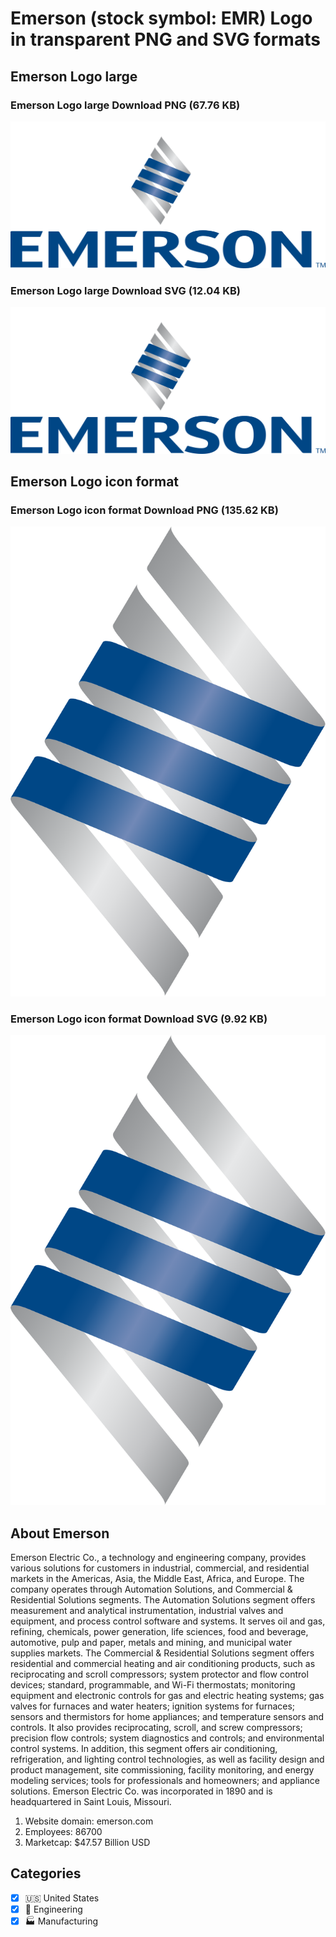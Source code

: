 # Emerson (stock symbol: EMR) Logo in transparent PNG and SVG formats

## Emerson Logo large

### Emerson Logo large Download PNG (67.76 KB)

![Emerson Logo large Download PNG (67.76 KB)](/img/orig/EMR_BIG-c5ac91f1.png)

### Emerson Logo large Download SVG (12.04 KB)

![Emerson Logo large Download SVG (12.04 KB)](/img/orig/EMR_BIG-63889e0f.svg)

## Emerson Logo icon format

### Emerson Logo icon format Download PNG (135.62 KB)

![Emerson Logo icon format Download PNG (135.62 KB)](/img/orig/EMR-d0841a47.png)

### Emerson Logo icon format Download SVG (9.92 KB)

![Emerson Logo icon format Download SVG (9.92 KB)](/img/orig/EMR-82d34124.svg)

## About Emerson

Emerson Electric Co., a technology and engineering company, provides various solutions for customers in industrial, commercial, and residential markets in the Americas, Asia, the Middle East, Africa, and Europe. The company operates through Automation Solutions, and Commercial & Residential Solutions segments. The Automation Solutions segment offers measurement and analytical instrumentation, industrial valves and equipment, and process control software and systems. It serves oil and gas, refining, chemicals, power generation, life sciences, food and beverage, automotive, pulp and paper, metals and mining, and municipal water supplies markets. The Commercial & Residential Solutions segment offers residential and commercial heating and air conditioning products, such as reciprocating and scroll compressors; system protector and flow control devices; standard, programmable, and Wi-Fi thermostats; monitoring equipment and electronic controls for gas and electric heating systems; gas valves for furnaces and water heaters; ignition systems for furnaces; sensors and thermistors for home appliances; and temperature sensors and controls. It also provides reciprocating, scroll, and screw compressors; precision flow controls; system diagnostics and controls; and environmental control systems. In addition, this segment offers air conditioning, refrigeration, and lighting control technologies, as well as facility design and product management, site commissioning, facility monitoring, and energy modeling services; tools for professionals and homeowners; and appliance solutions. Emerson Electric Co. was incorporated in 1890 and is headquartered in Saint Louis, Missouri.

1. Website domain: emerson.com
2. Employees: 86700
3. Marketcap: $47.57 Billion USD


## Categories
- [x] 🇺🇸 United States
- [x] 👷 Engineering
- [x] 🏭 Manufacturing

